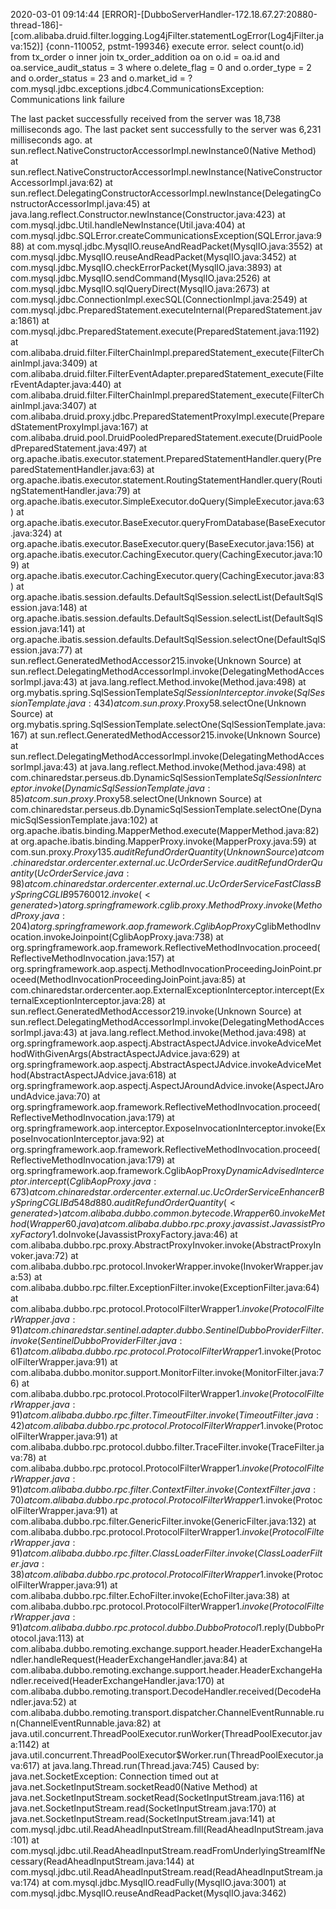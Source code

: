 2020-03-01 09:14:44 [ERROR]-[DubboServerHandler-172.18.67.27:20880-thread-186]-[com.alibaba.druid.filter.logging.Log4jFilter.statementLogError(Log4jFilter.java:152)] {conn-110052, pstmt-199346} execute error. select count(o.id)
        from tx_order o
        inner join tx_order_addition oa on o.id = oa.id and oa.service_audit_status = 3
        where o.delete_flag = 0
        and o.order_type = 2
        and o.order_status = 23
        and o.market_id = ?
com.mysql.jdbc.exceptions.jdbc4.CommunicationsException: Communications link failure

The last packet successfully received from the server was 18,738 milliseconds ago.  The last packet sent successfully to the server was 6,231 milliseconds ago.
	at sun.reflect.NativeConstructorAccessorImpl.newInstance0(Native Method)
	at sun.reflect.NativeConstructorAccessorImpl.newInstance(NativeConstructorAccessorImpl.java:62)
	at sun.reflect.DelegatingConstructorAccessorImpl.newInstance(DelegatingConstructorAccessorImpl.java:45)
	at java.lang.reflect.Constructor.newInstance(Constructor.java:423)
	at com.mysql.jdbc.Util.handleNewInstance(Util.java:404)
	at com.mysql.jdbc.SQLError.createCommunicationsException(SQLError.java:988)
	at com.mysql.jdbc.MysqlIO.reuseAndReadPacket(MysqlIO.java:3552)
	at com.mysql.jdbc.MysqlIO.reuseAndReadPacket(MysqlIO.java:3452)
	at com.mysql.jdbc.MysqlIO.checkErrorPacket(MysqlIO.java:3893)
	at com.mysql.jdbc.MysqlIO.sendCommand(MysqlIO.java:2526)
	at com.mysql.jdbc.MysqlIO.sqlQueryDirect(MysqlIO.java:2673)
	at com.mysql.jdbc.ConnectionImpl.execSQL(ConnectionImpl.java:2549)
	at com.mysql.jdbc.PreparedStatement.executeInternal(PreparedStatement.java:1861)
	at com.mysql.jdbc.PreparedStatement.execute(PreparedStatement.java:1192)
	at com.alibaba.druid.filter.FilterChainImpl.preparedStatement_execute(FilterChainImpl.java:3409)
	at com.alibaba.druid.filter.FilterEventAdapter.preparedStatement_execute(FilterEventAdapter.java:440)
	at com.alibaba.druid.filter.FilterChainImpl.preparedStatement_execute(FilterChainImpl.java:3407)
	at com.alibaba.druid.proxy.jdbc.PreparedStatementProxyImpl.execute(PreparedStatementProxyImpl.java:167)
	at com.alibaba.druid.pool.DruidPooledPreparedStatement.execute(DruidPooledPreparedStatement.java:497)
	at org.apache.ibatis.executor.statement.PreparedStatementHandler.query(PreparedStatementHandler.java:63)
	at org.apache.ibatis.executor.statement.RoutingStatementHandler.query(RoutingStatementHandler.java:79)
	at org.apache.ibatis.executor.SimpleExecutor.doQuery(SimpleExecutor.java:63)
	at org.apache.ibatis.executor.BaseExecutor.queryFromDatabase(BaseExecutor.java:324)
	at org.apache.ibatis.executor.BaseExecutor.query(BaseExecutor.java:156)
	at org.apache.ibatis.executor.CachingExecutor.query(CachingExecutor.java:109)
	at org.apache.ibatis.executor.CachingExecutor.query(CachingExecutor.java:83)
	at org.apache.ibatis.session.defaults.DefaultSqlSession.selectList(DefaultSqlSession.java:148)
	at org.apache.ibatis.session.defaults.DefaultSqlSession.selectList(DefaultSqlSession.java:141)
	at org.apache.ibatis.session.defaults.DefaultSqlSession.selectOne(DefaultSqlSession.java:77)
	at sun.reflect.GeneratedMethodAccessor215.invoke(Unknown Source)
	at sun.reflect.DelegatingMethodAccessorImpl.invoke(DelegatingMethodAccessorImpl.java:43)
	at java.lang.reflect.Method.invoke(Method.java:498)
	at org.mybatis.spring.SqlSessionTemplate$SqlSessionInterceptor.invoke(SqlSessionTemplate.java:434)
	at com.sun.proxy.$Proxy58.selectOne(Unknown Source)
	at org.mybatis.spring.SqlSessionTemplate.selectOne(SqlSessionTemplate.java:167)
	at sun.reflect.GeneratedMethodAccessor215.invoke(Unknown Source)
	at sun.reflect.DelegatingMethodAccessorImpl.invoke(DelegatingMethodAccessorImpl.java:43)
	at java.lang.reflect.Method.invoke(Method.java:498)
	at com.chinaredstar.perseus.db.DynamicSqlSessionTemplate$SqlSessionInterceptor.invoke(DynamicSqlSessionTemplate.java:85)
	at com.sun.proxy.$Proxy58.selectOne(Unknown Source)
	at com.chinaredstar.perseus.db.DynamicSqlSessionTemplate.selectOne(DynamicSqlSessionTemplate.java:102)
	at org.apache.ibatis.binding.MapperMethod.execute(MapperMethod.java:82)
	at org.apache.ibatis.binding.MapperProxy.invoke(MapperProxy.java:59)
	at com.sun.proxy.$Proxy135.auditRefundOrderQuantity(Unknown Source)
	at com.chinaredstar.ordercenter.external.uc.UcOrderService.auditRefundOrderQuantity(UcOrderService.java:98)
	at com.chinaredstar.ordercenter.external.uc.UcOrderService$$FastClassBySpringCGLIB$$95760012.invoke(<generated>)
	at org.springframework.cglib.proxy.MethodProxy.invoke(MethodProxy.java:204)
	at org.springframework.aop.framework.CglibAopProxy$CglibMethodInvocation.invokeJoinpoint(CglibAopProxy.java:738)
	at org.springframework.aop.framework.ReflectiveMethodInvocation.proceed(ReflectiveMethodInvocation.java:157)
	at org.springframework.aop.aspectj.MethodInvocationProceedingJoinPoint.proceed(MethodInvocationProceedingJoinPoint.java:85)
	at com.chinaredstar.ordercenter.aop.ExternalExceptionInterceptor.intercept(ExternalExceptionInterceptor.java:28)
	at sun.reflect.GeneratedMethodAccessor219.invoke(Unknown Source)
	at sun.reflect.DelegatingMethodAccessorImpl.invoke(DelegatingMethodAccessorImpl.java:43)
	at java.lang.reflect.Method.invoke(Method.java:498)
	at org.springframework.aop.aspectj.AbstractAspectJAdvice.invokeAdviceMethodWithGivenArgs(AbstractAspectJAdvice.java:629)
	at org.springframework.aop.aspectj.AbstractAspectJAdvice.invokeAdviceMethod(AbstractAspectJAdvice.java:618)
	at org.springframework.aop.aspectj.AspectJAroundAdvice.invoke(AspectJAroundAdvice.java:70)
	at org.springframework.aop.framework.ReflectiveMethodInvocation.proceed(ReflectiveMethodInvocation.java:179)
	at org.springframework.aop.interceptor.ExposeInvocationInterceptor.invoke(ExposeInvocationInterceptor.java:92)
	at org.springframework.aop.framework.ReflectiveMethodInvocation.proceed(ReflectiveMethodInvocation.java:179)
	at org.springframework.aop.framework.CglibAopProxy$DynamicAdvisedInterceptor.intercept(CglibAopProxy.java:673)
	at com.chinaredstar.ordercenter.external.uc.UcOrderService$$EnhancerBySpringCGLIB$$d548d880.auditRefundOrderQuantity(<generated>)
	at com.alibaba.dubbo.common.bytecode.Wrapper60.invokeMethod(Wrapper60.java)
	at com.alibaba.dubbo.rpc.proxy.javassist.JavassistProxyFactory$1.doInvoke(JavassistProxyFactory.java:46)
	at com.alibaba.dubbo.rpc.proxy.AbstractProxyInvoker.invoke(AbstractProxyInvoker.java:72)
	at com.alibaba.dubbo.rpc.protocol.InvokerWrapper.invoke(InvokerWrapper.java:53)
	at com.alibaba.dubbo.rpc.filter.ExceptionFilter.invoke(ExceptionFilter.java:64)
	at com.alibaba.dubbo.rpc.protocol.ProtocolFilterWrapper$1.invoke(ProtocolFilterWrapper.java:91)
	at com.chinaredstar.sentinel.adapter.dubbo.SentinelDubboProviderFilter.invoke(SentinelDubboProviderFilter.java:61)
	at com.alibaba.dubbo.rpc.protocol.ProtocolFilterWrapper$1.invoke(ProtocolFilterWrapper.java:91)
	at com.alibaba.dubbo.monitor.support.MonitorFilter.invoke(MonitorFilter.java:76)
	at com.alibaba.dubbo.rpc.protocol.ProtocolFilterWrapper$1.invoke(ProtocolFilterWrapper.java:91)
	at com.alibaba.dubbo.rpc.filter.TimeoutFilter.invoke(TimeoutFilter.java:42)
	at com.alibaba.dubbo.rpc.protocol.ProtocolFilterWrapper$1.invoke(ProtocolFilterWrapper.java:91)
	at com.alibaba.dubbo.rpc.protocol.dubbo.filter.TraceFilter.invoke(TraceFilter.java:78)
	at com.alibaba.dubbo.rpc.protocol.ProtocolFilterWrapper$1.invoke(ProtocolFilterWrapper.java:91)
	at com.alibaba.dubbo.rpc.filter.ContextFilter.invoke(ContextFilter.java:70)
	at com.alibaba.dubbo.rpc.protocol.ProtocolFilterWrapper$1.invoke(ProtocolFilterWrapper.java:91)
	at com.alibaba.dubbo.rpc.filter.GenericFilter.invoke(GenericFilter.java:132)
	at com.alibaba.dubbo.rpc.protocol.ProtocolFilterWrapper$1.invoke(ProtocolFilterWrapper.java:91)
	at com.alibaba.dubbo.rpc.filter.ClassLoaderFilter.invoke(ClassLoaderFilter.java:38)
	at com.alibaba.dubbo.rpc.protocol.ProtocolFilterWrapper$1.invoke(ProtocolFilterWrapper.java:91)
	at com.alibaba.dubbo.rpc.filter.EchoFilter.invoke(EchoFilter.java:38)
	at com.alibaba.dubbo.rpc.protocol.ProtocolFilterWrapper$1.invoke(ProtocolFilterWrapper.java:91)
	at com.alibaba.dubbo.rpc.protocol.dubbo.DubboProtocol$1.reply(DubboProtocol.java:113)
	at com.alibaba.dubbo.remoting.exchange.support.header.HeaderExchangeHandler.handleRequest(HeaderExchangeHandler.java:84)
	at com.alibaba.dubbo.remoting.exchange.support.header.HeaderExchangeHandler.received(HeaderExchangeHandler.java:170)
	at com.alibaba.dubbo.remoting.transport.DecodeHandler.received(DecodeHandler.java:52)
	at com.alibaba.dubbo.remoting.transport.dispatcher.ChannelEventRunnable.run(ChannelEventRunnable.java:82)
	at java.util.concurrent.ThreadPoolExecutor.runWorker(ThreadPoolExecutor.java:1142)
	at java.util.concurrent.ThreadPoolExecutor$Worker.run(ThreadPoolExecutor.java:617)
	at java.lang.Thread.run(Thread.java:745)
Caused by: java.net.SocketException: Connection timed out
	at java.net.SocketInputStream.socketRead0(Native Method)
	at java.net.SocketInputStream.socketRead(SocketInputStream.java:116)
	at java.net.SocketInputStream.read(SocketInputStream.java:170)
	at java.net.SocketInputStream.read(SocketInputStream.java:141)
	at com.mysql.jdbc.util.ReadAheadInputStream.fill(ReadAheadInputStream.java:101)
	at com.mysql.jdbc.util.ReadAheadInputStream.readFromUnderlyingStreamIfNecessary(ReadAheadInputStream.java:144)
	at com.mysql.jdbc.util.ReadAheadInputStream.read(ReadAheadInputStream.java:174)
	at com.mysql.jdbc.MysqlIO.readFully(MysqlIO.java:3001)
	at com.mysql.jdbc.MysqlIO.reuseAndReadPacket(MysqlIO.java:3462)